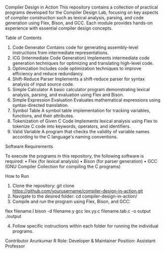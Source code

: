 Compiler Design in Action
This repository contains a collection of practical programs developed for the Compiler Design Lab, focusing on key aspects of compiler construction such as lexical analysis, parsing, and code generation using Flex, Bison, and GCC. Each module provides hands-on experience with essential compiler design concepts.

Table of Contents

1.	Code Generator
Contains code for generating assembly-level instructions from intermediate representations.
2.	ICG (Intermediate Code Generation)
Implements intermediate code generation techniques for optimizing and translating high-level code.
3.	Optimization
Includes code optimization techniques to improve efficiency and reduce redundancy.
4.	Shift-Reduce Parser
Implements a shift-reduce parser for syntax analysis of input source code.
5.	Simple Calculator
A basic calculator program demonstrating lexical analysis, parsing, and evaluation using Flex and Bison.
6.	Simple Expression Evaluation
Evaluates mathematical expressions using syntax-directed translation.
7.	Symbol Table
A symbol table implementation for tracking variables, functions, and their attributes.
8.	Tokenization of Given C Code
Implements lexical analysis using Flex to tokenize C code into keywords, operators, and identifiers.
9.	Valid Variable
A program that checks the validity of variable names according to the C language's naming conventions.

Software Requirements

To execute the programs in this repository, the following software is required:
•	Flex (for lexical analysis)
•	Bison (for parser generation)
•	GCC (GNU Compiler Collection for compiling the C programs)


How to Run

1.	Clone the repository: git clone https://github.com/yourusername/compiler-design-in-action.git
2.	Navigate to the desired folder: cd compiler-design-in-action/<folder-name>
3.	Compile and run the program using Flex, Bison, and GCC:

flex filename.l
bison -d filename.y
gcc lex.yy.c filename.tab.c -o output
./output

4.	Follow specific instructions within each folder for running the individual programs.

Contributor
Arunkumar R
Role: Developer & Maintainer
Position: Assistant Professor

